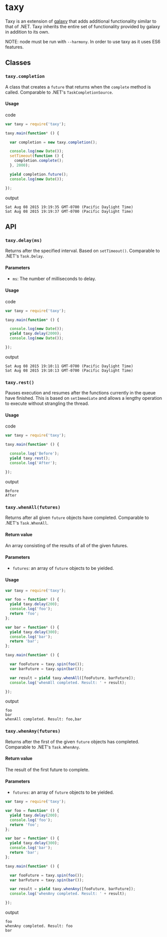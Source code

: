 # taxy
Taxy is an extension of [galaxy](https://github.com/bjouhier/galaxy) that adds additional functionality similar to that of .NET. Taxy inherits the entire set of functionality provided by galaxy in addition to its own.

NOTE: node must be run with `--harmony`. In order to use taxy as it uses ES6 features.

## Classes
### `taxy.completion`
A class that creates a `future` that returns when the `complete` method is called. Comparable to .NET's `TaskCompletionSource`.

#### Usage
code

```javascript
var taxy = require('taxy');

taxy.main(function* () {

  var completion = new taxy.completion();

  console.log(new Date());
  setTimeout(function () {
    completion.complete();
  }, 2000);

  yield completion.future();
  console.log(new Date());

});
```

output

```
Sat Aug 08 2015 19:19:35 GMT-0700 (Pacific Daylight Time)
Sat Aug 08 2015 19:19:37 GMT-0700 (Pacific Daylight Time)
```

## API
### `taxy.delay(ms)`
Returns after the specified interval. Based on `setTimeout()`. Comparable to  .NET's `Task.Delay`.

#### Parameters
- `ms`: The number of milliseconds to delay.

#### Usage
  code

```javascript
var taxy = require('taxy');

taxy.main(function* () {

  console.log(new Date());
  yield taxy.delay(2000);
  console.log(new Date());

});
```

output

```
Sat Aug 08 2015 19:10:11 GMT-0700 (Pacific Daylight Time)
Sat Aug 08 2015 19:10:13 GMT-0700 (Pacific Daylight Time)
```

### `taxy.rest()`
Pauses execution and resumes after the functions currently in the queue have finished. This is based on `setImmediate` and allows a lengthy operation to execute without strangling the thread.

#### Usage
code

```javascript
var taxy = require('taxy');

taxy.main(function* () {

  console.log('Before');
  yield taxy.rest();
  console.log('After');

});
```

output

```
Before
After
```

### `taxy.whenAll(futures)`
Returns after all given `future` objects have completed. Comparable to  .NET's `Task.WhenAll`.

#### Return value
An array consisting of the results of all of the given futures.

#### Parameters
- `futures`: an array of `future` objects to be yielded.

#### Usage

```javascript
var taxy = require('taxy');

var foo = function* () {
  yield taxy.delay(200);
  console.log('foo');
  return 'foo';
};

var bar = function* () {
  yield taxy.delay(300);
  console.log('bar');
  return 'bar';
};

taxy.main(function* () {

  var fooFuture = taxy.spin(foo());
  var barFuture = taxy.spin(bar());

  var result = yield taxy.whenAll([fooFuture, barFuture]);
  console.log('whenAll completed. Result: ' + result);

});
```

output

```
foo
bar
whenAll completed. Result: foo,bar
```

### `taxy.whenAny(futures)`
Returns after the first of the given `future` objects has completed. Comparable to  .NET's `Task.WhenAny`.

#### Return value
The result of the first future to complete.

#### Parameters
- `futures`: an array of `future` objects to be yielded.

```javascript
var taxy = require('taxy');

var foo = function* () {
  yield taxy.delay(200);
  console.log('foo');
  return 'foo';
};

var bar = function* () {
  yield taxy.delay(300);
  console.log('bar');
  return 'bar';
};

taxy.main(function* () {

  var fooFuture = taxy.spin(foo());
  var barFuture = taxy.spin(bar());

  var result = yield taxy.whenAny([fooFuture, barFuture]);
  console.log('whenAny completed. Result: ' + result);

});
```

output

```
foo
whenAny completed. Result: foo
bar
```
